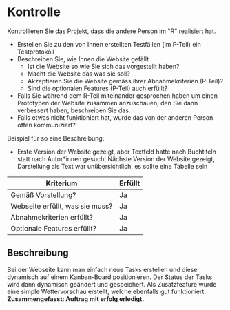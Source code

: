# Kontrolle
Kontrollieren Sie das Projekt, dass die andere Person im "R" realisiert hat.
- Erstellen Sie zu den von Ihnen erstellten Testfällen (im P-Teil) ein Testprotokoll
- Beschreiben Sie, wie Ihnen die Website gefällt
    - Ist die Website so wie Sie sich das vorgestellt haben?
    - Macht die Website das was sie soll?
    - Akzeptieren Sie die Website gemäss ihrer Abnahmekriterien (P-Teil)?
    - Sind die optionalen Features (P-Teil) auch erfüllt?
- Falls Sie während dem R-Teil miteinander gesprochen haben um einen Prototypen der Website zusammen anzuschauen, den Sie dann verbessert haben, beschreiben Sie das.
- Falls etwas nicht funktioniert hat, wurde das von der anderen Person offen kommuniziert?

Beispiel für so eine Beschreibung:
- Erste Version der Website gezeigt, aber Textfeld hatte nach Buchtiteln statt nach Autor*innen gesucht
Nächste Version der Website gezeigt, Darstellung als Text war unübersichtlich, es sollte eine Tabelle sein

| Kriterium                       | Erfüllt |
|---------------------------------|---------|
| Gemäß Vorstellung?              | Ja      |
| Webseite erfüllt, was sie muss? | Ja      |
| Abnahmekriterien erfüllt?       | Ja      |
| Optionale Features erfüllt?     | Ja      |

## Beschreibung
Bei der Webseite kann man einfach neue Tasks erstellen und diese dynamisch auf einem Kanban-Board positionieren. Der Status der Tasks wird dann dynamisch geändert und gespeichert. Als Zusatzfeature wurde eine simple Wettervorschau erstellt, welche ebenfalls gut funktioniert. **Zusammengefasst: Auftrag mit erfolg erledigt.**